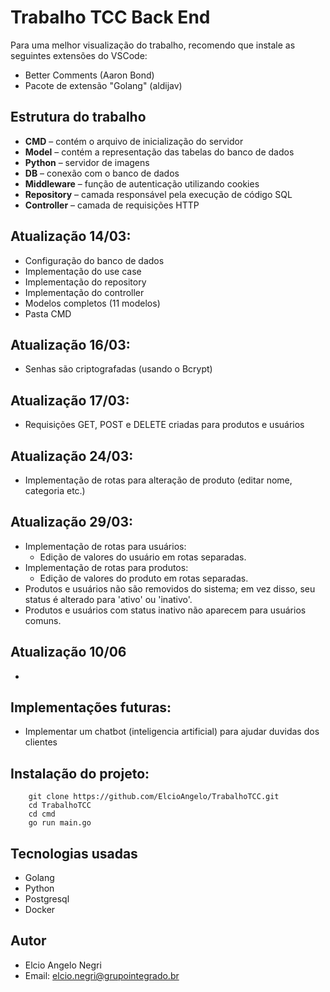 # Trabalho TCC Back End

Para uma melhor visualização do trabalho, recomendo que instale as seguintes extensões do VSCode:

- Better Comments (Aaron Bond)  
- Pacote de extensão "Golang" (aldijav)

## Estrutura do trabalho

- **CMD** – contém o arquivo de inicialização do servidor  
- **Model** – contém a representação das tabelas do banco de dados  
- **Python** – servidor de imagens  
- **DB** – conexão com o banco de dados  
- **Middleware** – função de autenticação utilizando cookies  
- **Repository** – camada responsável pela execução de código SQL  
- **Controller** – camada de requisições HTTP

## Atualização 14/03:

- Configuração do banco de dados  
- Implementação do use case  
- Implementação do repository  
- Implementação do controller  
- Modelos completos (11 modelos)  
- Pasta CMD  

## Atualização 16/03:

- Senhas são criptografadas (usando o Bcrypt)

## Atualização 17/03:

- Requisições GET, POST e DELETE criadas para produtos e usuários

## Atualização 24/03:

- Implementação de rotas para alteração de produto (editar nome, categoria etc.)

## Atualização 29/03:

- Implementação de rotas para usuários:
  - Edição de valores do usuário em rotas separadas. 
- Implementação de rotas para produtos:
  - Edição de valores do produto em rotas separadas.  
- Produtos e usuários não são removidos do sistema; em vez disso, seu status é alterado para 'ativo' ou 'inativo'.
- Produtos e usuários com status inativo não aparecem para usuários comuns.


## Atualização 10/06

* 


## Implementações futuras:
* Implementar um chatbot (inteligencia artificial) para ajudar duvidas dos clientes 


## Instalação do projeto:

```
    git clone https://github.com/ElcioAngelo/TrabalhoTCC.git
    cd TrabalhoTCC
    cd cmd 
    go run main.go
```

## Tecnologias usadas

* Golang 
* Python
* Postgresql
* Docker 

## Autor
* Elcio Angelo Negri
* Email: elcio.negri@grupointegrado.br



